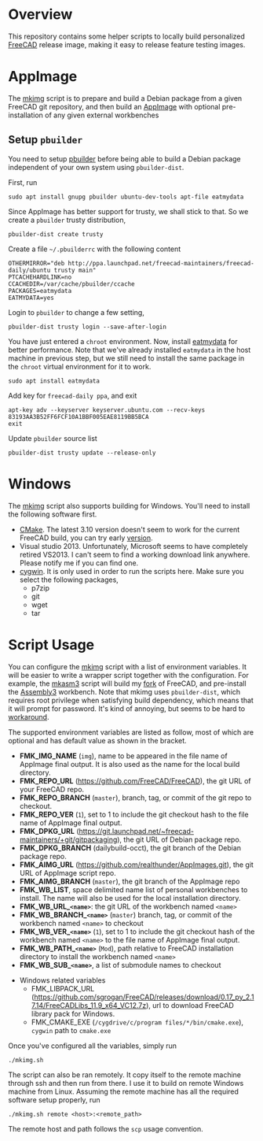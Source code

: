 # Overview

This repository contains some helper scripts to locally build personalized
[FreeCAD](https://github.com/FreeCAD/FreeCAD) release image, making it easy
to release feature testing images.

# AppImage

The [mkimg](./mkimg.sh) script is to prepare and build a Debian package from
a given FreeCAD git repository, and then build an [AppImage](https://appimage.org/) 
with optional pre-installation of any given external workbenches

## Setup `pbuilder`

You need to setup [pbuilder](https://wiki.ubuntu.com/PbuilderHowto) before
being able to build a Debian package independent of your own system using
`pbuilder-dist`. 

First, run

```
sudo apt install gnupg pbuilder ubuntu-dev-tools apt-file eatmydata
```

Since AppImage has better support for trusty, we shall stick to that. So we
create a `pbuilder` trusty distribution, 

```
pbuilder-dist create trusty 
```

Create a file `~/.pbuilderrc` with the following content

```
OTHERMIRROR="deb http://ppa.launchpad.net/freecad-maintainers/freecad-daily/ubuntu trusty main"
PTCACHEHARDLINK=no
CCACHEDIR=/var/cache/pbuilder/ccache
PACKAGES=eatmydata
EATMYDATA=yes
```

Login to `pbuilder` to change a few setting,

```
pbuilder-dist trusty login --save-after-login
```

You have just entered a `chroot` environment. Now, install 
[eatmydata](http://manpages.ubuntu.com/manpages/artful/man1/eatmydata.1.html)
for better performance. Note that we've already installed `eatmydata` in the
host machine in previous step, but we still need to install the same package in
the `chroot` virtual environment for it to work.

```
sudo apt install eatmydata
```

Add key for `freecad-daily ppa`, and exit

```
apt-key adv --keyserver keyserver.ubuntu.com --recv-keys 83193AA3B52FF6FCF10A1BBF005EAE8119BB5BCA
exit 
```

Update `pbuilder` source list

```
pbuilder-dist trusty update --release-only
```

# Windows

The [mkimg](./mkimg.sh) script also supports building for Windows. You'll need
to install the following software first.

* [CMake](https://cmake.org/). The latest 3.10 version doesn't seem to work for
  the current FreeCAD build, you can try early [version](https://cmake.org/files/v3.7/).
* Visual studio 2013. Unfortunately, Microsoft seems to have completely retired
  VS2013. I can't seem to find a working download link anywhere. Please notify
  me if you can find one.
* [cygwin](https://cygwin.com/install.html). It is only used in order to run
  the scripts here. Make sure you select the following packages,
    * p7zip
    * git
    * wget
    * tar

# Script Usage

You can configure the [mkimg](./mkimg.sh) script with a list of environment
variables. It will be easier to write a wrapper script together with the 
configuration. For example, the [mkasm3](./mkasm3.sh) script  will build my 
[fork](https://github.com/realthunder/FreeCAD/tree/LinkStage3) of FreeCAD, 
and pre-install the [Assembly3](https://github.com/realthunder/FreeCAD_assembly3)
workbench. Note that mkimg uses `pbuilder-dist`, which requires root privilege 
when satisfying build dependency, which means that it will prompt for password.
It's kind of annoying, but seems to be hard to
[workaround](https://pbuilder.alioth.debian.org/#nonrootchroot).

The supported environment variables are listed as follow, most of which are
optional and has default value as shown in the bracket.

- **FMK_IMG_NAME** (`img`), name to be appeared in the file name of AppImage
  final output. It is also used as the name for the local build directory.
- **FMK_REPO_URL** (https://github.com/FreeCAD/FreeCAD), the git URL of your
  FreeCAD repo.
- **FMK_REPO_BRANCH** (`master`), branch, tag, or commit of the git repo to
  checkout.
- **FMK_REPO_VER** (`1`), set to 1 to include the git checkout hash to the file
  name of AppImage final output.
- **FMK_DPKG_URL**
  (https://git.launchpad.net/~freecad-maintainers/+git/gitpackaging), the git
  URL of Debian package repo.
- **FMK_DPKG_BRANCH** (dailybuild-occt), the git branch of the Debian package
  repo.
- **FMK_AIMG_URL** (https://github.com/realthunder/AppImages.git), the git URL
  of AppImage script repo.
- **FMK_AIMG_BRANCH** (`master`), the git branch of the AppImage repo
- **FMK_WB_LIST**, space delimited name list of personal workbenches to
  install. The name will also be used for the local installation directory.
- **FMK_WB_URL_`<name>`**: the git URL of the workbench named `<name>`
- **FMK_WB_BRANCH_`<name>`** (`master`) branch, tag, or commit of the workbench
  named `<name>` to checkout
- **FMK_WB_VER_`<name>`** (`1`), set to 1 to include the git checkout hash of
  the workbench named `<name>` to the file name of AppImage final output.
- **FMK_WB_PATH_`<name>`** (`Mod`), path relative to FreeCAD installation
  directory to install the workbench named `<name>`
- **FMK_WB_SUB_`<name>`**, a list of submodule names to checkout
* Windows related variables
    * FMK_LIBPACK_URL
      (https://github.com/sgrogan/FreeCAD/releases/download/0.17_py_2.17.14/FreeCADLibs_11.9_x64_VC12.7z),
      url to download FreeCAD library pack for Windows.
    * FMK_CMAKE_EXE (`/cygdrive/c/program files/*/bin/cmake.exe`), `cygwin`
      path to `cmake.exe`

Once you've configured all the variables, simply run

```
./mkimg.sh
```

The script can also be ran remotely. It copy itself to the remote machine
through ssh and then run from there. I use it to build on remote Windows
machine from Linux. Assuming the remote machine has all the required software
setup properly, run

```
./mkimg.sh remote <host>:<remote_path>
```

The remote host and path follows the `scp` usage convention.

